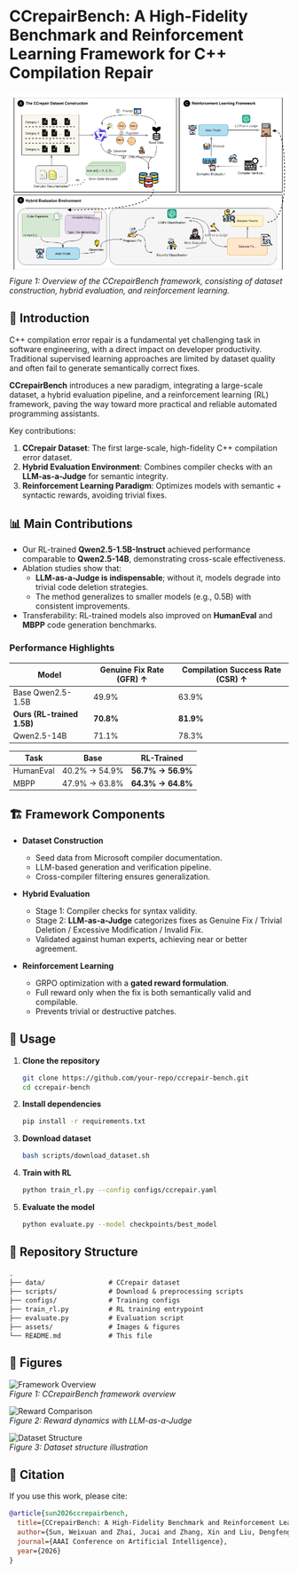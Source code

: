# CCrepairBench: A High-Fidelity Benchmark and Reinforcement Learning Framework for C++ Compilation Repair  

![Framework Overview](./20250908190523366.png) 
*Figure 1: Overview of the CCrepairBench framework, consisting of dataset construction, hybrid evaluation, and reinforcement learning.*  

## 🌟 Introduction  

C++ compilation error repair is a fundamental yet challenging task in software engineering, with a direct impact on developer productivity. Traditional supervised learning approaches are limited by dataset quality and often fail to generate semantically correct fixes.  

**CCrepairBench** introduces a new paradigm, integrating a large-scale dataset, a hybrid evaluation pipeline, and a reinforcement learning (RL) framework, paving the way toward more practical and reliable automated programming assistants.  

Key contributions:  
1. **CCrepair Dataset**: The first large-scale, high-fidelity C++ compilation error dataset.  
2. **Hybrid Evaluation Environment**: Combines compiler checks with an **LLM-as-a-Judge** for semantic integrity.  
3. **Reinforcement Learning Paradigm**: Optimizes models with semantic + syntactic rewards, avoiding trivial fixes.  

## 📊 Main Contributions  

- Our RL-trained **Qwen2.5-1.5B-Instruct** achieved performance comparable to **Qwen2.5-14B**, demonstrating cross-scale effectiveness.  
- Ablation studies show that:  
  - **LLM-as-a-Judge is indispensable**; without it, models degrade into trivial code deletion strategies.  
  - The method generalizes to smaller models (e.g., 0.5B) with consistent improvements.  
- Transferability: RL-trained models also improved on **HumanEval** and **MBPP** code generation benchmarks.  

### Performance Highlights  

| Model | Genuine Fix Rate (GFR) ↑ | Compilation Success Rate (CSR) ↑ |
|-------|-------------------------|----------------------------------|
| Base Qwen2.5-1.5B | 49.9% | 63.9% |
| **Ours (RL-trained 1.5B)** | **70.8%** | **81.9%** |
| Qwen2.5-14B | 71.1% | 78.3% |

| Task | Base | RL-Trained |
|------|------|------------|
| HumanEval | 40.2% → 54.9% | **56.7% → 56.9%** |
| MBPP | 47.9% → 63.8% | **64.3% → 64.8%** |  

## 🏗️ Framework Components  

- **Dataset Construction**  
  - Seed data from Microsoft compiler documentation.  
  - LLM-based generation and verification pipeline.  
  - Cross-compiler filtering ensures generalization.  

- **Hybrid Evaluation**  
  - Stage 1: Compiler checks for syntax validity.  
  - Stage 2: **LLM-as-a-Judge** categorizes fixes as Genuine Fix / Trivial Deletion / Excessive Modification / Invalid Fix.  
  - Validated against human experts, achieving near or better agreement.  

- **Reinforcement Learning**  
  - GRPO optimization with a **gated reward formulation**.  
  - Full reward only when the fix is both semantically valid and compilable.  
  - Prevents trivial or destructive patches.  

## 🚀 Usage  

1. **Clone the repository**  
   ```bash
   git clone https://github.com/your-repo/ccrepair-bench.git
   cd ccrepair-bench
   ```

2. **Install dependencies**  
   ```bash
   pip install -r requirements.txt
   ```

3. **Download dataset**  
   ```bash
   bash scripts/download_dataset.sh
   ```

4. **Train with RL**  
   ```bash
   python train_rl.py --config configs/ccrepair.yaml
   ```

5. **Evaluate the model**  
   ```bash
   python evaluate.py --model checkpoints/best_model
   ```

## 📂 Repository Structure  

```plaintext
.
├── data/                # CCrepair dataset
├── scripts/             # Download & preprocessing scripts
├── configs/             # Training configs
├── train_rl.py          # RL training entrypoint
├── evaluate.py          # Evaluation script
├── assets/              # Images & figures
└── README.md            # This file
```

## 📸 Figures  

![Framework Overview](./assets/page3_img1.png)  
*Figure 1: CCrepairBench framework overview*  

![Reward Comparison](./assets/page7_img1.png)  
*Figure 2: Reward dynamics with LLM-as-a-Judge*  

![Dataset Structure](./assets/page9_img1.png)  
*Figure 3: Dataset structure illustration*  

## 🤝 Citation  

If you use this work, please cite:  

```bibtex
@article{sun2026ccrepairbench,
  title={CCrepairBench: A High-Fidelity Benchmark and Reinforcement Learning Framework for C++ Compilation Repair},
  author={Sun, Weixuan and Zhai, Jucai and Zhang, Xin and Liu, Dengfeng and Wu, Xiaojun and Hao, Qiaobo and AIMgroup and Fang, Yang and Tang, Jiuyang},
  journal={AAAI Conference on Artificial Intelligence},
  year={2026}
}
```  
